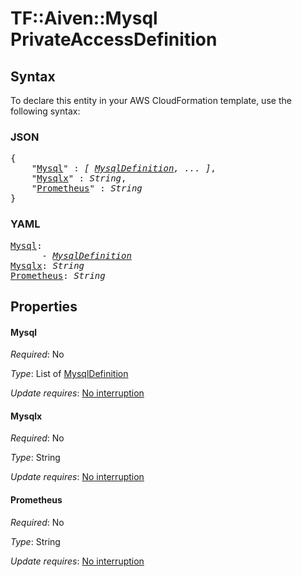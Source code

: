 # TF::Aiven::Mysql PrivateAccessDefinition

## Syntax

To declare this entity in your AWS CloudFormation template, use the following syntax:

### JSON

<pre>
{
    "<a href="#mysql" title="Mysql">Mysql</a>" : <i>[ <a href="mysqldefinition.md">MysqlDefinition</a>, ... ]</i>,
    "<a href="#mysqlx" title="Mysqlx">Mysqlx</a>" : <i>String</i>,
    "<a href="#prometheus" title="Prometheus">Prometheus</a>" : <i>String</i>
}
</pre>

### YAML

<pre>
<a href="#mysql" title="Mysql">Mysql</a>: <i>
      - <a href="mysqldefinition.md">MysqlDefinition</a></i>
<a href="#mysqlx" title="Mysqlx">Mysqlx</a>: <i>String</i>
<a href="#prometheus" title="Prometheus">Prometheus</a>: <i>String</i>
</pre>

## Properties

#### Mysql

_Required_: No

_Type_: List of <a href="mysqldefinition.md">MysqlDefinition</a>

_Update requires_: [No interruption](https://docs.aws.amazon.com/AWSCloudFormation/latest/UserGuide/using-cfn-updating-stacks-update-behaviors.html#update-no-interrupt)

#### Mysqlx

_Required_: No

_Type_: String

_Update requires_: [No interruption](https://docs.aws.amazon.com/AWSCloudFormation/latest/UserGuide/using-cfn-updating-stacks-update-behaviors.html#update-no-interrupt)

#### Prometheus

_Required_: No

_Type_: String

_Update requires_: [No interruption](https://docs.aws.amazon.com/AWSCloudFormation/latest/UserGuide/using-cfn-updating-stacks-update-behaviors.html#update-no-interrupt)

